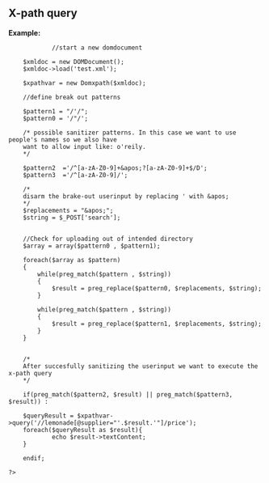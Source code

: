 
X-path query
-------

**Example:**



				//start a new domdocument

        $xmldoc = new DOMDocument();
        $xmldoc->load('test.xml');

        $xpathvar = new Domxpath($xmldoc);

		//define break out patterns
		
		$pattern1 = "/'/";
		$pattern0 = '/"/';

		/* possible sanitizer patterns. In this case we want to use people's names so we also have
		want to allow input like: o'reily.
		*/

		$pattern2  ='/^[a-zA-Z0-9]+&apos;?[a-zA-Z0-9]+$/D';
		$pattern3  ='/^[a-zA-Z0-9]/';
				
		/*
		disarm the brake-out userinput by replacing ' with &apos;
		*/		
		$replacements = "&apos;";
		$string = $_POST['search'];
		
	
		//Check for uploading out of intended directory
		$array = array($pattern0 , $pattern1);
		
		foreach($array as $pattern)
		{
			while(preg_match($pattern , $string))
			{
				$result = preg_replace($pattern0, $replacements, $string);
			}
			
			while(preg_match($pattern , $string))
			{
				$result = preg_replace($pattern1, $replacements, $string);
			}		
		}
		
		
		/*
		After succesfully sanitizing the userinput we want to execute the x-path query 
		*/
		
		if(preg_match($pattern2, $result) || preg_match($pattern3, $result)) :
		
        $queryResult = $xpathvar->query('//lemonade[@supplier="'.$result.'"]/price');
        foreach($queryResult as $result){
                echo $result->textContent;
        }		
		
		endif;
		
	?>


	